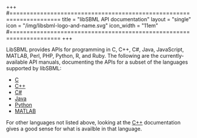 +++
#=====================================================================
title      = "libSBML API documentation"
layout     = "single"
icon       = "/img/libsbml-logo-and-name.svg"
icon_width = "11em"
#=====================================================================
+++

LibSBML provides APIs for programming in C, C++, C#, Java, JavaScript, MATLAB, Perl, PHP, Python, R, and Ruby.  The following are the currently-available API manuals, documenting the APIs for a subset of the languages supported by libSBML:

* [C](c)
* [C++](c++)
* [C#](csharp)
* [Java](java)
* [Python](python)
* [MATLAB](matlab)

For other languages not listed above, looking at the [C++](c++-api) documentation gives a good sense for what is availble in that language.
